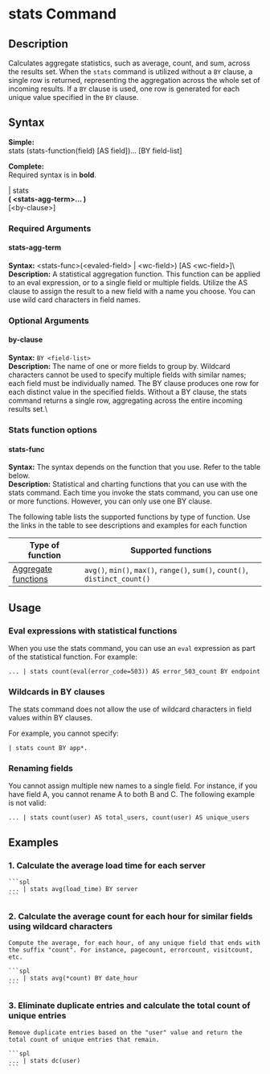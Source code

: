 # stats Command

## Description

Calculates aggregate statistics, such as average, count, and sum, across the results set. When the `stats` command is utilized without a `BY` clause, a single row is returned, representing the aggregation across the whole set of incoming results. If a `BY` clause is used, one row is generated for each unique value specified in the `BY` clause.


## Syntax

**Simple:**  
stats (stats-function(field) [AS field])... [BY field-list]

**Complete:**  
Required syntax is in **bold**.

| stats  
**( \<stats-agg-term\>... )**  
[\<by-clause\>]  

### Required Arguments

#### stats-agg-term  
**Syntax:** \<stats-func\>(\<evaled-field\> | \<wc-field\>) [AS \<wc-field\>]\  
**Description:** A statistical aggregation function. This function can be applied to an eval expression, or to a single field or multiple fields. Utilize the AS clause to assign the result to a new field with a name you choose. You can use wild card characters in field names.

### Optional Arguments

#### by-clause
**Syntax:** `BY <field-list>`\
**Description:** The name of one or more fields to group by. Wildcard characters cannot be used to specify multiple fields with similar names; each field must be individually named. The BY clause produces one row for each distinct value in the specified fields. Without a BY clause, the stats command returns a single row, aggregating across the entire incoming results set.\

### Stats function options

#### stats-func

**Syntax:** The syntax depends on the function that you use. Refer to the table below.\
**Description:** Statistical and charting functions that you can use with the stats command. Each time you invoke the stats command, you can use one or more functions. However, you can only use one BY clause.

The following table lists the supported functions by type of function. Use the links in the table to see descriptions and examples for each function

| Type of function    | Supported functions           |
|---------------------|-------------------------------------------|
| [Aggregate functions](./aggregate-functions/agg-functions.md) | `avg()`, `min()`, `max()`, `range()`, `sum()`, `count()`, `distinct_count()` |

## Usage

### Eval expressions with statistical functions

When you use the stats command, you can use an `eval` expression as part of the statistical function. For example:

``` spl
... | stats count(eval(error_code=503)) AS error_503_count BY endpoint
```


### Wildcards in BY clauses

The stats command does not allow the use of wildcard characters in field values within BY clauses.  

For example, you cannot specify:

```spl
| stats count BY app*.
```

### Renaming fields

You cannot assign multiple new names to a single field. For instance, if you have field A, you cannot rename A to both B and C. The following example is not valid:

```spl
... | stats count(user) AS total_users, count(user) AS unique_users
```

## Examples

### 1. Calculate the average load time for each server

    ```spl
    ... | stats avg(load_time) BY server
    ```

### 2. Calculate the average count for each hour for similar fields using wildcard characters

    Compute the average, for each hour, of any unique field that ends with the suffix "count". For instance, pagecount, errorcount, visitcount, etc.

    ```spl
    ... | stats avg(*count) BY date_hour
    ```

### 3. Eliminate duplicate entries and calculate the total count of unique entries

    Remove duplicate entries based on the "user" value and return the total count of unique entries that remain.

    ```spl
    ... | stats dc(user)
    ```